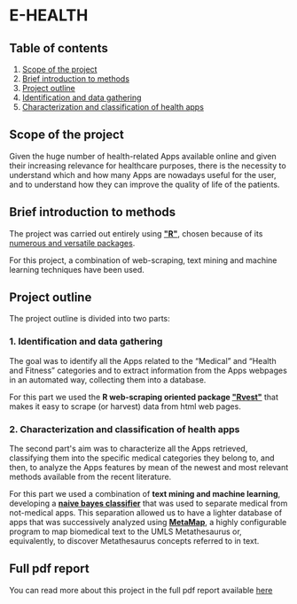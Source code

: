 # E-HEALTH

## Table of contents
1. [Scope of the project](#Scope-of-the-project)
1. [Brief introduction to methods](#Brief-introduction-to-methods)
2. [Project outline](#Project-outline)
 1. [Identification and data gathering](#Identification-and-data-gathering)
 2. [Characterization and classification of health apps](#Characterization-and-classification-of-health-apps)

## Scope of the project
Given the huge number of health-related Apps available online and given their increasing relevance for
healthcare purposes, there is the necessity to understand which and how many Apps are nowadays
useful for the user, and to understand how they can improve the quality of life of the patients.
## Brief introduction to methods
The project was carried out entirely using <b>["R"](https://www.r-project.org/)</b>, chosen because of its [numerous and versatile packages](https://blog.revolutionanalytics.com/2017/01/cran-10000.html).

For this project, a combination of web-scraping, text mining and machine learning techniques have been used.

## Project outline
The project outline is divided into two parts:
### 1. Identification and data gathering
The goal was to identify all the Apps related
to the “Medical” and “Health and Fitness” categories and to extract information from the Apps
webpages in an automated way, collecting them into a database.

For this part we used the **R web-scraping oriented package ["Rvest"](https://blog.rstudio.com/2014/11/24/rvest-easy-web-scraping-with-r/)** that makes it easy to scrape (or harvest) data from html web pages.

### 2. Characterization and classification of health apps
The second part's aim was to characterize all the Apps retrieved, classifying them into the specific medical
categories they belong to, and then, to analyze the Apps features by mean of the newest and most
relevant methods available from the recent literature.

For this part we used a combination of **text mining and machine learning**, developing a **[naive bayes classifier](https://towardsdatascience.com/introduction-to-naive-bayes-classification-4cffabb1ae54)** that was used to separate medical from not-medical apps. This separation allowed us to have a lighter database of apps that was successively analyzed using **[MetaMap](https://metamap.nlm.nih.gov/)**, a highly configurable program to map biomedical text to the UMLS Metathesaurus or, equivalently, to discover Metathesaurus concepts referred to in text.

## Full pdf report
You can read more about this project in the full pdf report available [here](Report/report_ehealth.pdf)
